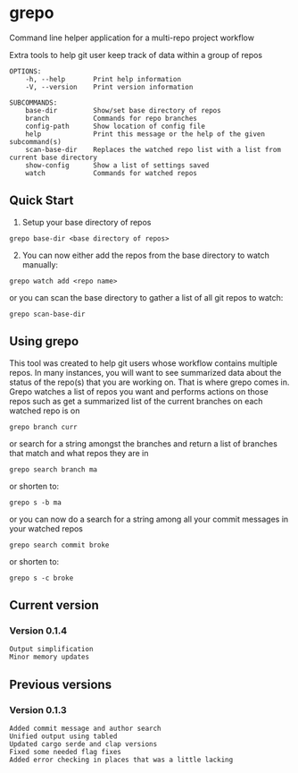 # grepo

Command line helper application for a multi-repo project workflow

Extra tools to help git user keep track of data within a group of repos

```text
OPTIONS:
    -h, --help       Print help information
    -V, --version    Print version information

SUBCOMMANDS:
    base-dir         Show/set base directory of repos
    branch           Commands for repo branches
    config-path      Show location of config file
    help             Print this message or the help of the given subcommand(s)
    scan-base-dir    Replaces the watched repo list with a list from current base directory
    show-config      Show a list of settings saved
    watch            Commands for watched repos
```

## Quick Start
1. Setup your base directory of repos
```
grepo base-dir <base directory of repos>
```
2. You can now either add the repos from the base directory to watch manually:
```
grepo watch add <repo name>
```
or you can scan the base directory to gather a list of all git repos to watch:
```
grepo scan-base-dir
```

## Using grepo

This tool was created to help git users whose workflow contains multiple repos. In many instances, you will want to see summarized data about the status
of the repo(s) that you are working on. That is where grepo comes in. Grepo watches a list of repos you want and performs actions on those repos such as
get a summarized list of the current branches on each watched repo is on 
```
grepo branch curr
```

or search for a string amongst the branches and return a list of branches that 
match and what repos they are in
```
grepo search branch ma
```
or shorten to:
```
grepo s -b ma
```
or you can now do a search for a string among all your commit messages in your watched repos
```
grepo search commit broke
```
or shorten to:
```
grepo s -c broke
```

## Current version
### Version 0.1.4
    Output simplification
    Minor memory updates

## Previous versions
### Version 0.1.3
    Added commit message and author search
    Unified output using tabled
    Updated cargo serde and clap versions
    Fixed some needed flag fixes
    Added error checking in places that was a little lacking
